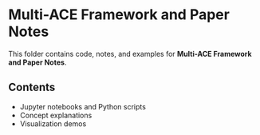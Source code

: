 # Multi-ACE Framework and Paper Notes

This folder contains code, notes, and examples for **Multi-ACE Framework and Paper Notes**.

## Contents
- Jupyter notebooks and Python scripts
- Concept explanations
- Visualization demos
